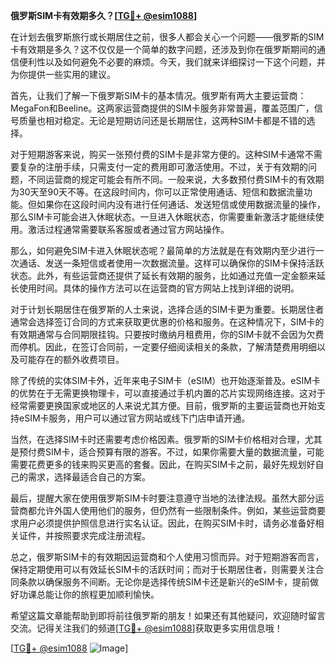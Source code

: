 **俄罗斯SIM卡有效期多久？[[TG💪+ @esim1088](https://t.me/s/esim1088)]**

在计划去俄罗斯旅行或长期居住之前，很多人都会关心一个问题——俄罗斯的SIM卡有效期是多久？这不仅仅是一个简单的数字问题，还涉及到你在俄罗斯期间的通信便利性以及如何避免不必要的麻烦。今天，我们就来详细探讨一下这个问题，并为你提供一些实用的建议。

首先，让我们了解一下俄罗斯SIM卡的基本情况。俄罗斯有两大主要运营商：MegaFon和Beeline。这两家运营商提供的SIM卡服务非常普遍，覆盖范围广，信号质量也相对稳定。无论是短期访问还是长期居住，这两种SIM卡都是不错的选择。

对于短期游客来说，购买一张预付费的SIM卡是非常方便的。这种SIM卡通常不需要复杂的注册手续，只需支付一定的费用即可激活使用。不过，关于有效期的问题，不同运营商的规定可能会有所不同。一般来说，大多数预付费SIM卡的有效期为30天至90天不等。在这段时间内，你可以正常使用通话、短信和数据流量功能。但如果你在这段时间内没有进行任何通话、发送短信或使用数据流量的操作，那么SIM卡可能会进入休眠状态。一旦进入休眠状态，你需要重新激活才能继续使用。激活过程通常需要联系客服或者通过官方网站操作。

那么，如何避免SIM卡进入休眠状态呢？最简单的方法就是在有效期内至少进行一次通话、发送一条短信或者使用一次数据流量。这样可以确保你的SIM卡保持活跃状态。此外，有些运营商还提供了延长有效期的服务，比如通过充值一定金额来延长使用时间。具体的操作方法可以在运营商的官方网站上找到详细的说明。

对于计划长期居住在俄罗斯的人士来说，选择合适的SIM卡更为重要。长期居住者通常会选择签订合同的方式来获取更优惠的价格和服务。在这种情况下，SIM卡的有效期通常与合同期限挂钩。只要按时缴纳月租费用，你的SIM卡就不会因为欠费而停机。因此，在签订合同前，一定要仔细阅读相关的条款，了解清楚费用明细以及可能存在的额外收费项目。

除了传统的实体SIM卡外，近年来电子SIM卡（eSIM）也开始逐渐普及。eSIM卡的优势在于无需更换物理卡，可以直接通过手机内置的芯片实现网络连接。这对于经常需要更换国家或地区的人来说尤其方便。目前，俄罗斯的主要运营商也开始支持eSIM卡服务，用户可以通过官方网站或线下门店申请开通。

当然，在选择SIM卡时还需要考虑价格因素。俄罗斯的SIM卡价格相对合理，尤其是预付费SIM卡，适合预算有限的游客。不过，如果你需要大量的数据流量，可能需要花费更多的钱来购买更高的套餐。因此，在购买SIM卡之前，最好先规划好自己的需求，选择最适合自己的方案。

最后，提醒大家在使用俄罗斯SIM卡时要注意遵守当地的法律法规。虽然大部分运营商都允许外国人使用他们的服务，但仍然有一些限制条件。例如，某些运营商要求用户必须提供护照信息进行实名认证。因此，在购买SIM卡时，请务必准备好相关证件，并按照要求完成注册流程。

总之，俄罗斯SIM卡的有效期因运营商和个人使用习惯而异。对于短期游客而言，保持定期使用可以有效延长SIM卡的活跃时间；而对于长期居住者，则需要关注合同条款以确保服务不间断。无论你是选择传统SIM卡还是新兴的eSIM卡，提前做好功课总能让你的旅程更加顺利愉快。

希望这篇文章能帮助到即将前往俄罗斯的朋友！如果还有其他疑问，欢迎随时留言交流。记得关注我们的频道[[TG💪+ @esim1088](https://t.me/s/esim1088)]获取更多实用信息哦！

[[TG💪+ @esim1088](https://t.me/s/esim1088) ![Image](https://i.postimg.cc/4NQfJmqS/Snipaste-2025-05-13-00-14-12.png)]